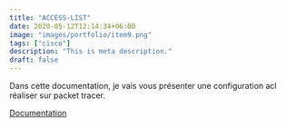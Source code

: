 ```yaml
---
title: "ACCESS-LIST"
date: 2020-05-12T12:14:34+06:00
image: "images/portfolio/item9.png"
tags: ["cisco"]
description: "This is meta description."
draft: false
---
```


Dans cette documentation, je vais vous présenter une configuration acl réaliser sur packet tracer.

[Documentation](/ACL.pdf)